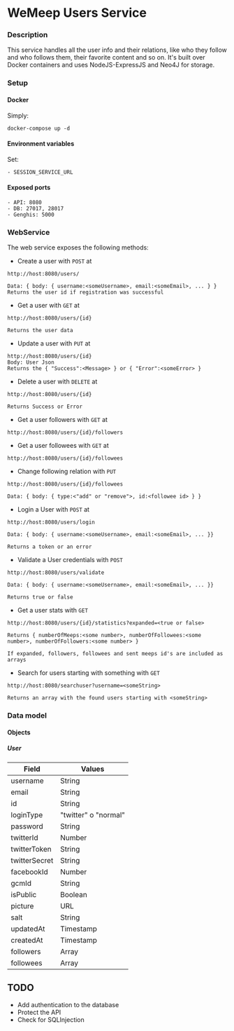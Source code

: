 # WeMeep Users Service
### Description
This service handles all the user info and their relations, like who they follow and who follows them, their favorite content and so on. It's built over Docker containers and uses NodeJS-ExpressJS and Neo4J for storage.
### Setup
#### Docker
Simply:
```
docker-compose up -d
```
#### Environment variables
Set:
```
- SESSION_SERVICE_URL
```

#### Exposed ports
```
- API: 8080
- DB: 27017, 28017
- Genghis: 5000
```

### WebService
The web service exposes the following methods:

- Create a user with `POST` at

```
http://host:8080/users/

Data: { body: { username:<someUsername>, email:<someEmail>, ... } }
Returns the user id if registration was successful
```
- Get a user with `GET` at

```
http://host:8080/users/{id}

Returns the user data
```
- Update a user with `PUT` at

```
http://host:8080/users/{id}
Body: User Json
Returns the { "Success":<Message> } or { "Error":<someError> }
```
- Delete a user with `DELETE` at

```
http://host:8080/users/{id}

Returns Success or Error
```
- Get a user followers with `GET` at

```
http://host:8080/users/{id}/followers
```
- Get a user followees with `GET` at

```
http://host:8080/users/{id}/followees
```
- Change following relation with `PUT`

```
http://host:8080/users/{id}/followees

Data: { body: { type:<"add" or "remove">, id:<followee id> } }
```
- Login a User with `POST` at

```
http://host:8080/users/login

Data: { body: { username:<someUsername>, email:<someEmail>, ... }}

Returns a token or an error
```

- Validate a User credentials with `POST`

```
http://host:8080/users/validate

Data: { body: { username:<someUsername>, email:<someEmail>, ... }}

Returns true or false
```
- Get a user stats with `GET`
```
http://host:8080/users/{id}/statistics?expanded=<true or false>

Returns { numberOfMeeps:<some number>, numberOfFollowees:<some number>, numberOfFollowers:<some number> }

If expanded, followers, followees and sent meeps id's are included as arrays
```
- Search for users starting with something with `GET`

```
http://host:8080/searchuser?username=<someString>

Returns an array with the found users starting with <someString>
```
### Data model
#### Objects

##### User
|Field   |Values   |
|---|---|
| username  | String  |
| email  | String  |
| id  | String  |
| loginType | "twitter" o "normal" |
| password | String |
| twitterId | Number|
| twitterToken | String |
| twitterSecret | String |
| facebookId | Number |
| gcmId | String |
| isPublic | Boolean |
| picture | URL |
| salt | String |
| updatedAt | Timestamp |
| createdAt | Timestamp |
| followers    | Array<User> |
| followees    | Array<User> |

## TODO
- Add authentication to the database
- Protect the API
- Check for SQLInjection

